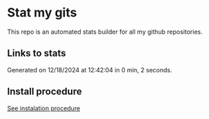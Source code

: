 # Stat my gits

This repo is an automated stats builder for all my github repositories.

## Links to stats


Generated on 12/18/2024 at 12:42:04 in 0 min, 2 seconds.

## Install procedure

[See instalation procedure](./src/install.md)
